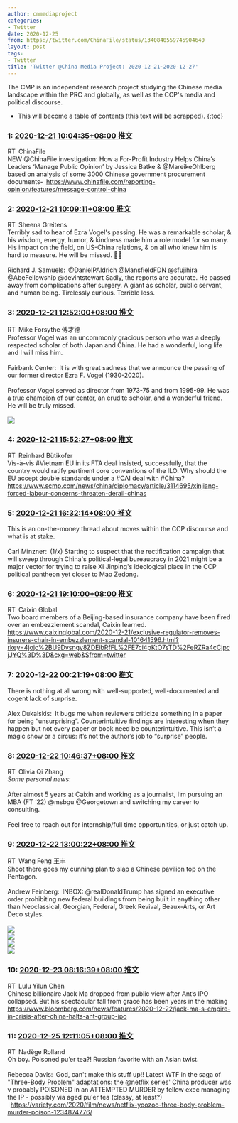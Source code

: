 ```yaml
---
author: cnmediaproject
categories:
- Twitter
date: 2020-12-25
from: https://twitter.com/ChinaFile/status/1340840559745904640
layout: post
tags:
- Twitter
title: 'Twitter @China Media Project: 2020-12-21~2020-12-27'
---
```


The CMP is an independent research project studying the Chinese media landscape within the PRC and globally, as well as the CCP's media and political discourse. 

* This will become a table of contents (this text will be scrapped).
{:toc}

### 1: [2020-12-21 10:04:35+08:00 推文](https://twitter.com/ChinaFile/status/1340840559745904640)

RT ChinaFile<br>NEW @ChinaFile investigation: How a For-Profit Industry Helps China’s Leaders ‘Manage Public Opinion’ by Jessica Batke & @MareikeOhlberg based on analysis of some 3000 Chinese government procurement documents- <a href="https://www.chinafile.com/reporting-opinion/features/message-control-china" target="_blank" rel="noopener noreferrer">https://www.chinafile.com/reporting-opinion/features/message-control-china</a>

### 2: [2020-12-21 10:09:11+08:00 推文](https://twitter.com/SheenaGreitens/status/1340841716861976577)

RT Sheena Greitens<br>Terribly sad to hear of Ezra Vogel's passing. He was a remarkable scholar, & his wisdom, energy, humor, & kindness made him a role model for so many. His impact on the field, on US-China relations, & on all who knew him is hard to measure. He will be missed. 🙏🏻<br><br>Richard J. Samuels: @DanielPAldrich @MansfieldFDN @sfujihira @AbeFellowship @devintstewart Sadly, the reports are accurate. He passed away from complications after surgery.  A giant as scholar, public servant, and human being. Tirelessly curious.  Terrible loss.<br>

### 3: [2020-12-21 12:52:00+08:00 推文](https://twitter.com/PekingMike/status/1340882690858479616)

RT Mike Forsythe  傅才德<br>Professor Vogel was an uncommonly gracious person who was a deeply respected scholar of both Japan and China. He had a wonderful, long life and I will miss him.<br><br>Fairbank Center: It is with great sadness that we announce the passing of our former director Ezra F. Vogel (1930-2020).<br><br>Professor Vogel served as director from 1973-75 and from 1995-99. He was a true champion of our center, an erudite scholar, and a wonderful friend. He will be truly missed.<br><br><img style="" src="https://pbs.twimg.com/media/EpujUVUW4AAiacE?format=jpg&name=orig" referrerpolicy="no-referrer">

### 4: [2020-12-21 15:52:27+08:00 推文](https://twitter.com/bueti/status/1340928103942643712)

RT Reinhard Bütikofer<br>Vis-à-vis #Vietnam EU in its FTA deal insisted, successfully, that the country would ratify pertinent core conventions of the ILO. Why should the EU accept double standards under a #CAI deal with #China? <a href="https://www.scmp.com/news/china/diplomacy/article/3114695/xinjiang-forced-labour-concerns-threaten-derail-chinas" target="_blank" rel="noopener noreferrer">https://www.scmp.com/news/china/diplomacy/article/3114695/xinjiang-forced-labour-concerns-threaten-derail-chinas</a>

### 5: [2020-12-21 16:32:14+08:00 推文](https://twitter.com/cnmediaproject/status/1340938114693537793)

This is an on-the-money thread about moves within the CCP discourse and what is at stake.<br><br>Carl Minzner: (1/x) Starting to suspect that the rectification campaign that will sweep through China's political-legal bureaucracy in 2021 might be a major vector for trying to raise Xi Jinping's ideological place in the CCP political pantheon yet closer to Mao Zedong.<br>

### 6: [2020-12-21 19:10:00+08:00 推文](https://twitter.com/caixin/status/1340977816293261312)

RT Caixin Global<br>Two board members of a Beijing-based insurance company have been fired over an embezzlement scandal, Caixin learned. <a href="https://www.caixinglobal.com/2020-12-21/exclusive-regulator-removes-insurers-chair-in-embezzlement-scandal-101641596.html?rkey=4jojc%2BU9Dvsngy8ZDEibRfFL%2FE7ci4pKtO7sTD%2FeRZRa4cCjpcjJYQ%3D%3D&cxg=web&Sfrom=twitter" target="_blank" rel="noopener noreferrer">https://www.caixinglobal.com/2020-12-21/exclusive-regulator-removes-insurers-chair-in-embezzlement-scandal-101641596.html?rkey=4jojc%2BU9Dvsngy8ZDEibRfFL%2FE7ci4pKtO7sTD%2FeRZRa4cCjpcjJYQ%3D%3D&cxg=web&Sfrom=twitter</a>

### 7: [2020-12-22 00:21:19+08:00 推文](https://twitter.com/cnmediaproject/status/1341056162050039808)

There is nothing at all wrong with well-supported, well-documented and cogent lack of surprise.<br><br>Alex Dukalskis: It bugs me when reviewers criticize something in a paper for being “unsurprising”. Counterintuitive findings are interesting when they happen but not every paper or book need be counterintuitive. This isn’t a magic show or a circus: it’s not the author’s job to “surprise” people.<br>

### 8: [2020-12-22 10:46:37+08:00 推文](https://twitter.com/zhang_qiii/status/1341213525264527360)

RT Olivia Qi Zhang<br>*Some personal news*:<br><br>After almost 5 years at Caixin and working as a journalist, I’m pursuing an MBA (FT ‘22) @msbgu @Georgetown and switching my career to consulting.<br><br>Feel free to reach out for internship/full time opportunities, or just catch up.

### 9: [2020-12-22 13:00:22+08:00 推文](https://twitter.com/ulywang/status/1341247185497640960)

RT Wang Feng 王丰<br>Shoot there goes my cunning plan to slap a Chinese pavilion top on the Pentagon.<br><br>Andrew Feinberg: INBOX: @realDonaldTrump has signed an executive order prohibiting new federal buildings from being built in anything other than Neoclassical, Georgian, Federal, Greek Revival, Beaux-Arts, or Art Deco styles.<br><br><img style src="https://pbs.twimg.com/media/Epxn21OW4AYHNIp?format=png&name=orig" referrerpolicy="no-referrer"><br><img style src="https://pbs.twimg.com/media/Epxn21EXUAQmHs7?format=png&name=orig" referrerpolicy="no-referrer"><br><img style src="https://pbs.twimg.com/media/Epxn21IXUAQK13W?format=png&name=orig" referrerpolicy="no-referrer"><br><img style src="https://pbs.twimg.com/media/Epxn21TXEAMqmJV?format=png&name=orig" referrerpolicy="no-referrer">

### 10: [2020-12-23 08:16:39+08:00 推文](https://twitter.com/luluyilun/status/1341538170177875968)

RT Lulu Yilun Chen<br>Chinese billionaire Jack Ma dropped from public view after Ant’s IPO collapsed. But his spectacular fall from grace has been years in the making <a href="https://www.bloomberg.com/news/features/2020-12-22/jack-ma-s-empire-in-crisis-after-china-halts-ant-group-ipo" target="_blank" rel="noopener noreferrer">https://www.bloomberg.com/news/features/2020-12-22/jack-ma-s-empire-in-crisis-after-china-halts-ant-group-ipo</a>

### 11: [2020-12-25 12:11:05+08:00 推文](https://twitter.com/RollandNadege/status/1342321945669414912)

RT Nadège Rolland<br>Oh boy. Poisoned pu’er tea?! Russian favorite with an Asian twist.<br><br>Rebecca Davis: God, can't make this stuff up!! Latest WTF in the saga of "Three-Body Problem" adaptations: the @netflix series' China producer was v probably POISONED in an ATTEMPTED MURDER by fellow exec managing the IP - possibly via aged pu'er tea (classy, at least?)<br> <a href="https://variety.com/2020/film/news/netflix-yoozoo-three-body-problem-murder-poison-1234874776/" target="_blank" rel="noopener noreferrer">https://variety.com/2020/film/news/netflix-yoozoo-three-body-problem-murder-poison-1234874776/</a>

